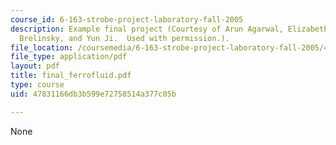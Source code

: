 ```yaml
---
course_id: 6-163-strobe-project-laboratory-fall-2005
description: Example final project (Courtesy of Arun Agarwal, Elizabeth Reid, Ian
  Brelinsky, and Yun Ji.  Used with permission.).
file_location: /coursemedia/6-163-strobe-project-laboratory-fall-2005/47831166db3b599e72758514a377c05b_final_ferrofluid.pdf
file_type: application/pdf
layout: pdf
title: final_ferrofluid.pdf
type: course
uid: 47831166db3b599e72758514a377c05b

---
```

None